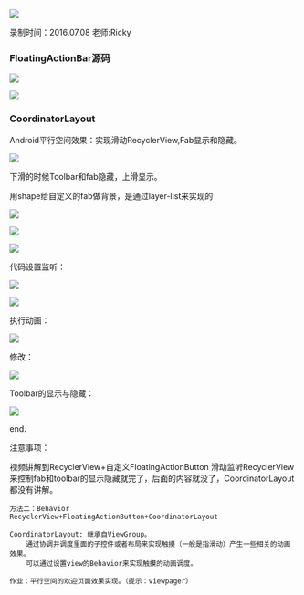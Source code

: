 ![](https://github.com/IvyZh/Android_Learning/blob/master/DN/UI/imgs/QQ%E6%88%AA%E5%9B%BE.png)

录制时间：2016.07.08
老师:Ricky


### FloatingActionBar源码

![](https://github.com/IvyZh/Android_Learning/blob/master/DN/UI/imgs/QQ%E6%88%AA%E5%9B%BE20170306104018.png)

![](https://github.com/IvyZh/Android_Learning/blob/master/DN/UI/imgs/QQ%E6%88%AA%E5%9B%BE20170306104907.png)

### CoordinatorLayout ###

Android平行空间效果：实现滑动RecyclerView,Fab显示和隐藏。

![](https://github.com/IvyZh/Android_Learning/blob/master/DN/UI/imgs/QQ%E6%88%AA%E5%9B%BE20170306105708.png)

下滑的时候Toolbar和fab隐藏，上滑显示。

用shape给自定义的fab做背景，是通过layer-list来实现的

![](https://github.com/IvyZh/Android_Learning/blob/master/DN/UI/imgs/QQ%E6%88%AA%E5%9B%BE20170306110035.png)

![](https://github.com/IvyZh/Android_Learning/blob/master/DN/UI/imgs/QQ%E6%88%AA%E5%9B%BE20170306110224.png)

![](https://github.com/IvyZh/Android_Learning/blob/master/DN/UI/imgs/QQ%E6%88%AA%E5%9B%BE20170306110233.png)

代码设置监听：


![](https://github.com/IvyZh/Android_Learning/blob/master/DN/UI/imgs/QQ%E6%88%AA%E5%9B%BE20170306110730.png)

![](https://github.com/IvyZh/Android_Learning/blob/master/DN/UI/imgs/QQ%E6%88%AA%E5%9B%BE20170306110745.png)

执行动画：

![](https://github.com/IvyZh/Android_Learning/blob/master/DN/UI/imgs/QQ%E6%88%AA%E5%9B%BE20170306111509.png)

修改：

![](https://github.com/IvyZh/Android_Learning/blob/master/DN/UI/imgs/QQ%E6%88%AA%E5%9B%BE20170306111912.png)

Toolbar的显示与隐藏：

![](https://github.com/IvyZh/Android_Learning/blob/master/DN/UI/imgs/QQ%E6%88%AA%E5%9B%BE20170306111958.png)


end.


注意事项：

视频讲解到RecyclerView+自定义FloatingActionButton 滑动监听RecyclerView来控制fab和toolbar的显示隐藏就完了，后面的内容就没了，CoordinatorLayout都没有讲解。

	方法二：Behavior
	RecyclerView+FloatingActionButton+CoordinatorLayout
	
	CoordinatorLayout: 继承自ViewGroup。
		通过协调并调度里面的子控件或者布局来实现触摸（一般是指滑动）产生一些相关的动画效果。
		可以通过设置view的Behavior来实现触摸的动画调度。
	
	作业：平行空间的欢迎页面效果实现。（提示：viewpager）


